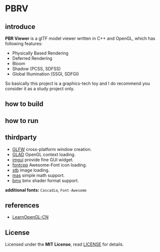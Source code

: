 # PBRV

## introduce
**PBR Viewer** is a glTF model viewer written in C++ and OpenGL, which has following features:

- Physically Based Rendering
- Deferred Rendering
- Bloom
- Shadow (PCSS, SDFSS)
- Global Illumination (SSGI, SDFGI)

So basically this project is a graphics-tech toy and I do recommend you consider it as a study project only.

## how to build


## how to run


## thirdparty
- [GLFW](https://github.com/juliettef/IconFontCppHeaders) cross-platform window creation.
- [GLAD](https://github.com/Dav1dde/glad) OpenGL context loading.
- [imgui](https://github.com/ocornut/imgui) provide fine GUI widget.
- [fontcpp](https://github.com/juliettef/IconFontCppHeaders) Awesome-Font icon loading.
- [stb](https://github.com/nothings/stb) image loading.
- [mas](https://github.com/anpydx/mas) simple math support.
- [bmx](https://github.com/anpydx/bmx) bmx shader format support.

**additional fonts:** `Cascadia`, `Font-Awesome`

## references
- [LearnOpenGL-CN](https://learnopengl-cn.github.io/)

## License
Licensed under the **MIT License**, read [LICENSE](LICENSE) for details.